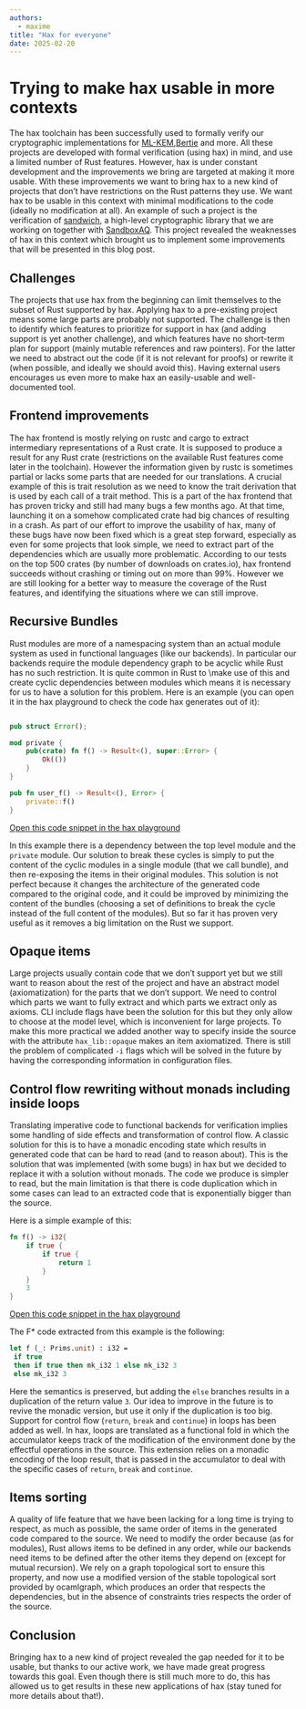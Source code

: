 ```yaml
---
authors:
  - maxime
title: "Hax for everyone"
date: 2025-02-20
---
```


# Trying to make hax usable in more contexts
The hax toolchain has been successfully used to formally verify our cryptographic implementations for [ML-KEM](https://cryspen.com/post/ml-kem-verification/),[Bertie](https://cryspen.com/post/hax-pv/) and more. All these projects are developed with formal verification (using hax) in mind, and use a limited number of Rust features.
However, hax is under constant development and the improvements we bring are targeted at making it more usable. With these improvements we want to bring hax to a new kind of projects that don’t have restrictions on the Rust patterns they use. We want hax to be usable in this context with minimal modifications to the code (ideally no modification at all). An example of such a project is the verification of [sandwich](https://github.com/sandbox-quantum/sandwich), a high-level cryptographic library that we are working on together with [SandboxAQ](https://cryspen.com/post/hax-sandbox/). This project revealed the weaknesses of hax in this context which brought us to implement some improvements that will be presented in this blog post.
## Challenges
The projects that use hax from the beginning can limit themselves to the subset of Rust supported by hax. Applying hax to a pre-existing project means some large parts are probably not supported. The challenge is then to identify which features to prioritize for support in hax (and adding support is yet another challenge), and which features have no short-term plan for support (mainly mutable references and raw pointers). For the latter we need to abstract out the code (if it is not relevant for proofs) or rewrite it (when possible, and ideally we should avoid this).
Having external users encourages us even more to make hax an easily-usable and well-documented tool.
## Frontend improvements
The hax frontend is mostly relying on rustc and cargo to extract intermediary representations of a Rust crate. It is supposed to produce a result for any Rust crate (restrictions on the available Rust features come later in the toolchain). However the information given by rustc is sometimes partial or lacks some parts that are needed for our translations. A crucial example of this is trait resolution as we need to know the trait derivation that is used by each call of a trait method. This is a part of the hax frontend that has proven tricky and still had many bugs a few months ago. At that time, launching it on a somehow complicated crate had big chances of resulting in a crash. As part of our effort to improve the usability of hax, many of these bugs have now been fixed which is a great step forward, especially as even for some projects that look simple, we need to extract part of the dependencies which are usually more problematic.
According to our tests on the top 500 crates (by number of downloads on crates.io), hax frontend succeeds without crashing or timing out on more than 99%. However we are still looking for a better way to measure the coverage of the Rust features, and identifying the situations where we can still improve.
## Recursive Bundles
Rust modules are more of a namespacing system than an actual module system as used in functional languages (like our backends). In particular our backends require the module dependency graph to be acyclic while Rust has no such restriction. It is quite common in Rust to \make use of this and create cyclic dependencies between modules which means it is necessary for us to have a solution for this problem.
Here is an example (you can open it in the hax playground to check the code hax generates out of it):
```rust

pub struct Error();

mod private {
	pub(crate) fn f() -> Result<(), super::Error> {
    	Ok(())
	}
}

pub fn user_f() -> Result<(), Error> {
	private::f()
}
```
[Open this code snippet in the hax playground](https://hax-playground.cryspen.com/#fstar/b7fe08cccd/gist=fcb9cb9854c69ee6e2788648a380ff79)

In this example there is a dependency between the top level module and the `private` module. Our solution to break these cycles is simply to put the content of the cyclic modules in a single module (that we call bundle), and then re-exposing the items in their original modules.
This solution is not perfect because it changes the architecture of the generated code compared to the original code, and it could be improved by minimizing the content of the bundles (choosing a set of definitions to break the cycle instead of the full content of the modules). But so far it has proven very useful as it removes a big limitation on the Rust we support.
## Opaque items
Large projects usually contain code that we don’t support yet but we still want to reason about the rest of the project and have an abstract model (axiomatization) for the parts that we don’t support. We need to control which parts we want to fully extract and which parts we extract only as axioms. CLI include flags have been the solution for this but they only allow to choose at the model level, which is inconvenient for large projects. To make this more practical we added another way to specify inside the source with the attribute `hax_lib::opaque` makes an item axiomatized. There is still the problem of complicated `-i` flags which will be solved in the future by having the corresponding information in configuration files.
## Control flow rewriting without monads including inside loops
Translating imperative code to functional backends for verification implies some handling of side effects and transformation of control flow. A classic solution for this is to have a monadic encoding state which results in generated code that can be hard to read (and to reason about). This is the solution that was implemented (with some bugs) in hax but we decided to replace it with a solution without monads. The code we produce is simpler to read, but the main limitation is that there is code duplication which in some cases can lead to an extracted code that is exponentially bigger than the source.

Here is a simple example of this:
```rust
fn f() -> i32{
	if true {
    	if true {
        	return 1
    	}
	}
	3
}
```
[Open this code snippet in the hax playground](https://hax-playground.cryspen.com/#fstar/b7fe08cccd/gist=078ca6da8dad17541533bb5a0724784b)

The F* code extracted from this example is the following:
```ocaml
let f (_: Prims.unit) : i32 =
 if true
 then if true then mk_i32 1 else mk_i32 3
 else mk_i32 3
```
Here the semantics is preserved, but adding the `else` branches results in a duplication of the return value `3`.
Our idea to improve in the future is to revive the monadic version, but use it only if the duplication is too big. 
Support for control flow (`return`, `break` and `continue`) in loops has been added as well. In hax, loops are translated as a functional fold in which the accumulator keeps track of the modification of the environment done by the effectful operations in the source. This extension relies on a monadic encoding of the loop result, that is passed in the accumulator to deal with the specific cases of `return`, `break` and `continue`. 
## Items sorting
A quality of life feature that we have been lacking for a long time is trying to respect, as much as possible, the same order of items in the generated code compared to the source. We need to modify the order because (as for modules), Rust allows items to be defined in any order, while our backends need items to be defined after the other items they depend on (except for mutual recursion). We rely on a graph topological sort to ensure this property, and now use a modified version of the stable topological sort provided by ocamlgraph, which produces an order that respects the dependencies, but in the absence of constraints tries respects the order of the source.
## Conclusion
Bringing hax to a new kind of project revealed the gap needed for it to be usable, but thanks to our active work, we have made great progress towards this goal. Even though there is still much more to do, this has allowed us to get results in these new applications of hax (stay tuned for more details about that!).
